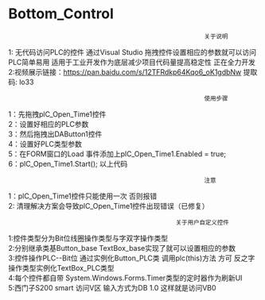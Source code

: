 # Bottom_Control 
                                                           关于说明  
1: 无代码访问PLC的控件 通过Visual Studio 拖拽控件设置相应的参数就可以访问PLC简单易用 适用于工业开发作为底层减少项目代码量提高稳定性  正在全力开发  
2:视频展示链接：https://pan.baidu.com/s/12TFRdkp64Kqo6_oK1gdbNw 提取码: lo33  

                                                           使用步骤 
1：先拖拽plC_Open_Time1控件   
2：设置好相应的PLC参数  
3：然后拖拽出DAButton1控件  
4：设置好PLC类型参数  
5：在FORM窗口的Load 事件添加上plC_Open_Time1.Enabled = true;  
6：plC_Open_Time1.Start(); 以上代码   

                                                           注意  
 1：plC_Open_Time1控件只能使用一次  否则报错    
 2: 清理解决方案会导致plC_Open_Time1控件出现错误（已修复）  
 
                                                   关于用户自定义控件   
 1:控件类型分为Bit位线圈操作类型与字双字操作类型   
 2:分别继承类基Button_base TextBox_base实现了就可以设置相应的参数  
 3:控件操作PLC--Bit位 通过实例化Button_PLC类 调用plc(this)方法 方可 反之字操作类型实例化TextBox_PLC类型  
 4:每个控件都自带 System.Windows.Forms.Timer类型的定时器作为刷新UI  
 5:西门子S200 smart 访问V区 输入方式为DB 1.0 这样就是访问VB0
 
 
